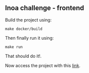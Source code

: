 ## Inoa challenge - frontend

Build the project using:

`make docker/build`

Then finally run it using:

`make run`

That should do it!.

Now access the project with this [link](http://localhost:4200).
